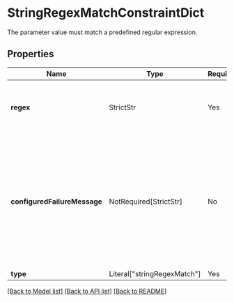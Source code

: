 # StringRegexMatchConstraintDict

The parameter value must match a predefined regular expression.


## Properties
| Name | Type | Required | Description |
| ------------ | ------------- | ------------- | ------------- |
**regex** | StrictStr | Yes | The regular expression configured in the **Ontology Manager**. |
**configuredFailureMessage** | NotRequired[StrictStr] | No | The message indicating that the regular expression was not matched. This is configured per parameter in the **Ontology Manager**.  |
**type** | Literal["stringRegexMatch"] | Yes | None |


[[Back to Model list]](../../../README.md#models-v2-link) [[Back to API list]](../../../README.md#apis-v2-link) [[Back to README]](../../../README.md)
